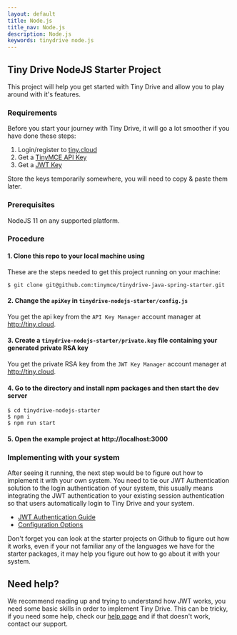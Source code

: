 ```yaml
---
layout: default
title: Node.js
title_nav: Node.js
description: Node.js
keywords: tinydrive node.js
---
```


## Tiny Drive NodeJS Starter Project

This project will help you get started with Tiny Drive and allow you to play around with it's features.

### Requirements

Before you start your journey with Tiny Drive, it will go a lot smoother if you have done these steps:
1. Login/register to [tiny.cloud](https://apps.tiny.cloud/my-account/)
2. Get a [TinyMCE API Key](https://apps.tiny.cloud/my-account/key-manager/)
3. Get a [JWT Key](https://apps.tiny.cloud/my-account/jwt-key-manager/)

Store the keys temporarily somewhere, you will need to copy & paste them later.

### Prerequisites

NodeJS 11 on any supported platform.

### Procedure

#### 1. Clone this repo to your local machine using

These are the steps needed to get this project running on your machine:

```
$ git clone git@github.com:tinymce/tinydrive-java-spring-starter.git
```

#### 2. Change the `apiKey` in `tinydrive-nodejs-starter/config.js`

You get the api key from the `API Key Manager` account manager at http://tiny.cloud.

#### 3. Create a `tinydrive-nodejs-starter/private.key` file containing your generated private RSA key

You get the private RSA key from the `JWT Key Manager` account manager at http://tiny.cloud.

#### 4. Go to the directory and install npm packages and then start the dev server

```
$ cd tinydrive-nodejs-starter
$ npm i
$ npm run start
```

#### 5. Open the example project at http://localhost:3000

### Implementing with your system

After seeing it running, the next step would be to figure out how to implement it with your own system. You need to tie our JWT Authentication solution to the login authentication of your system, this usually means integrating the JWT authentication to your existing session authentication so that users automatically login to Tiny Drive and your system.

- [JWT Authentication Guide]({{site.baseurl}}/tinydrive/jwt-authentication/)
- [Configuration Options]({{site.baseurl}}/tinydrive/configuration/)

Don't forget you can look at the starter projects on Github to figure out how it works, even if your not familiar any of the languages we have for the starter packages, it may help you figure out how to go about it with your system.

## Need help? ##
We recommend reading up and trying to understand how JWT works, you need some basic skills in order to implement Tiny Drive. This can be tricky, if you need some help, check our [help page](/tinydrive/get-help/) and if that doesn't work, contact our support.
